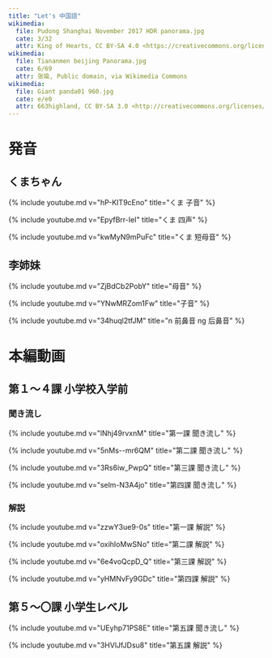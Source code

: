 ```yaml
---
title: "Let's 中国語"
wikimedia:
  file: Pudong Shanghai November 2017 HDR panorama.jpg
  cate: 3/32
  attr: King of Hearts, CC BY-SA 4.0 <https://creativecommons.org/licenses/by-sa/4.0>, ウィキメディア・コモンズ経由で
wikimedia:
  file: Tiananmen beijing Panorama.jpg
  cate: 6/69
  attr: 张瑜, Public domain, via Wikimedia Commons
wikimedia:
  file: Giant panda01 960.jpg
  cate: e/e0
  attr: 663highland, CC BY-SA 3.0 <http://creativecommons.org/licenses/by-sa/3.0/>, via Wikimedia Commons
---
```


# 発音

## くまちゃん

{% include youtube.md v="hP-KIT9cEno" title="くま 子音" %}

{% include youtube.md v="EpyfBrr-IeI" title="くま 四声" %}

{% include youtube.md v="kwMyN9mPuFc" title="くま 短母音" %}

## 李姉妹

{% include youtube.md v="ZjBdCb2PobY" title="母音" %}

{% include youtube.md v="YNwMRZom1Fw" title="子音" %}

{% include youtube.md v="34huql2tfJM" title="n 前鼻音 ng 后鼻音" %}


# 本編動画

## 第１〜４課 小学校入学前

### 聞き流し

{% include youtube.md v="lNhj49rvxnM" title="第一課 聞き流し" %}

{% include youtube.md v="5nMs--mr6QM" title="第二課 聞き流し" %}

{% include youtube.md v="3Rs6iw_PwpQ" title="第三課 聞き流し" %}

{% include youtube.md v="selm-N3A4jo" title="第四課 聞き流し" %}

### 解説

{% include youtube.md v="zzwY3ue9-0s" title="第一課 解説" %}

{% include youtube.md v="oxihIoMwSNo" title="第二課 解説" %}

{% include youtube.md v="6e4voQcpD_Q" title="第三課 解説" %}

{% include youtube.md v="yHMNvFy9GDc" title="第四課 解説" %}


## 第５〜〇課 小学生レベル

{% include youtube.md v="UEyhp71PS8E" title="第五課 聞き流し" %}

{% include youtube.md v="3HVlJfJDsu8" title="第五課 解説" %}



